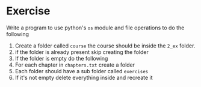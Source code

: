 # Exercise

Write a program to use python's `os` module and file operations to do the following

1. Create a folder called `course` the course should be inside the `2_ex` folder.
2. if the folder is already present skip creating the folder
3. If the folder is empty do the following
4. For each chapter in `chapters.txt` create a folder
5. Each folder should have a sub folder called `exercises`
6. If it's not empty delete everything inside and recreate it
